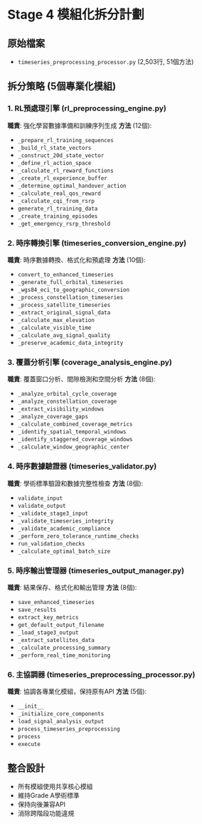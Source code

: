 # Stage 4 模組化拆分計劃

## 原始檔案
- `timeseries_preprocessing_processor.py` (2,503行, 51個方法)

## 拆分策略 (5個專業化模組)

### 1. RL預處理引擎 (rl_preprocessing_engine.py)
**職責**: 強化學習數據準備和訓練序列生成
**方法** (12個):
- `_prepare_rl_training_sequences`
- `_build_rl_state_vectors` 
- `_construct_20d_state_vector`
- `_define_rl_action_space`
- `_calculate_rl_reward_functions`
- `_create_rl_experience_buffer`
- `_determine_optimal_handover_action`
- `_calculate_real_qos_reward`
- `_calculate_cqi_from_rsrp`
- `generate_rl_training_data`
- `_create_training_episodes`
- `_get_emergency_rsrp_threshold`

### 2. 時序轉換引擎 (timeseries_conversion_engine.py) 
**職責**: 時序數據轉換、格式化和預處理
**方法** (10個):
- `convert_to_enhanced_timeseries`
- `_generate_full_orbital_timeseries`
- `_wgs84_eci_to_geographic_conversion`
- `_process_constellation_timeseries`
- `_process_satellite_timeseries`
- `_extract_original_signal_data`
- `_calculate_max_elevation`
- `_calculate_visible_time`
- `_calculate_avg_signal_quality`
- `_preserve_academic_data_integrity`

### 3. 覆蓋分析引擎 (coverage_analysis_engine.py)
**職責**: 覆蓋窗口分析、間隙檢測和空間分析
**方法** (8個):
- `_analyze_orbital_cycle_coverage`
- `_analyze_constellation_coverage`
- `_extract_visibility_windows`
- `_analyze_coverage_gaps`
- `_calculate_combined_coverage_metrics`
- `_identify_spatial_temporal_windows`
- `_identify_staggered_coverage_windows`
- `_calculate_window_geographic_center`

### 4. 時序數據驗證器 (timeseries_validator.py)
**職責**: 學術標準驗證和數據完整性檢查
**方法** (8個):
- `validate_input`
- `validate_output` 
- `_validate_stage3_input`
- `_validate_timeseries_integrity`
- `_validate_academic_compliance`
- `_perform_zero_tolerance_runtime_checks`
- `run_validation_checks`
- `_calculate_optimal_batch_size`

### 5. 時序輸出管理器 (timeseries_output_manager.py)
**職責**: 結果保存、格式化和輸出管理
**方法** (8個):
- `save_enhanced_timeseries`
- `save_results`
- `extract_key_metrics`
- `get_default_output_filename`
- `_load_stage3_output`
- `_extract_satellites_data`
- `_calculate_processing_summary`
- `_perform_real_time_monitoring`

### 6. 主協調器 (timeseries_preprocessing_processor.py)
**職責**: 協調各專業化模組，保持原有API
**方法** (5個):
- `__init__`
- `_initialize_core_components`
- `load_signal_analysis_output`
- `process_timeseries_preprocessing`
- `process`
- `execute`

## 整合設計
- 所有模組使用共享核心模組
- 維持Grade A學術標準
- 保持向後兼容API
- 消除跨階段功能違規